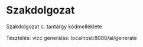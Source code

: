 # Szakdolgozat
Szakdolgozat c. tantárgy kódmelléklete

Tesztelés:
vicc generálás: localhost:8080/ai/generate
